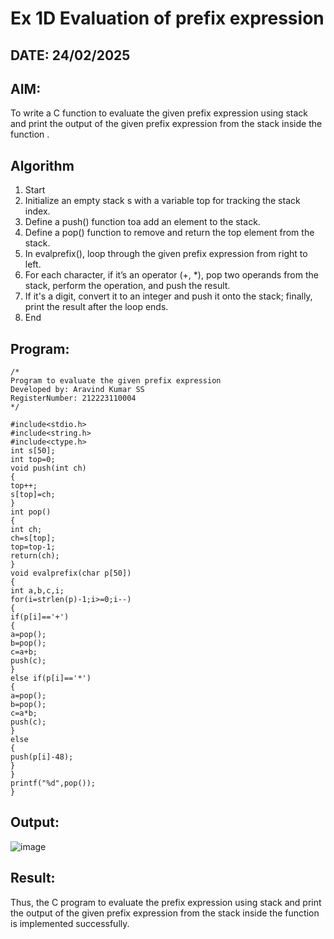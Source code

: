 # Ex 1D Evaluation of prefix expression
## DATE: 24/02/2025
## AIM:
To write a C function to evaluate the given prefix expression using stack and print the output of the given prefix expression from the stack inside the function . 

## Algorithm
1. Start
2. Initialize an empty stack s with a variable top for tracking the stack index.
3. Define a push() function toa add an element to the stack.
4. Define a pop() function  to remove and return the top element from the stack.
5. In evalprefix(), loop through the given prefix expression from right to left.
6. For each character, if it’s an operator (+, *), pop two operands from the stack, perform the 
operation, and push the result.
7. If it's a digit, convert it to an integer and push it onto the stack; finally, print the result after 
the loop ends.
8. End

## Program:
```
/*
Program to evaluate the given prefix expression
Developed by: Aravind Kumar SS
RegisterNumber: 212223110004
*/

#include<stdio.h> 
#include<string.h> 
#include<ctype.h>
int s[50]; 
int top=0;
void push(int ch)
{
top++; 
s[top]=ch;
}
int pop()
{
int ch; 
ch=s[top]; 
top=top-1; 
return(ch);
}
void evalprefix(char p[50])
{
int a,b,c,i;
for(i=strlen(p)-1;i>=0;i--)
{
if(p[i]=='+')
{
a=pop();
b=pop(); 
c=a+b; 
push(c);
}
else if(p[i]=='*')
{
a=pop();
b=pop(); 
c=a*b; 
push(c);
}
else
{
push(p[i]-48);
}
}
printf("%d",pop());
}
```

## Output:

![image](https://github.com/user-attachments/assets/98f07047-97ea-4fc9-8489-3a53522363c9)


## Result:
Thus, the C program to evaluate the prefix expression using stack and print the output of the given prefix expression from the stack inside the function is implemented successfully.
